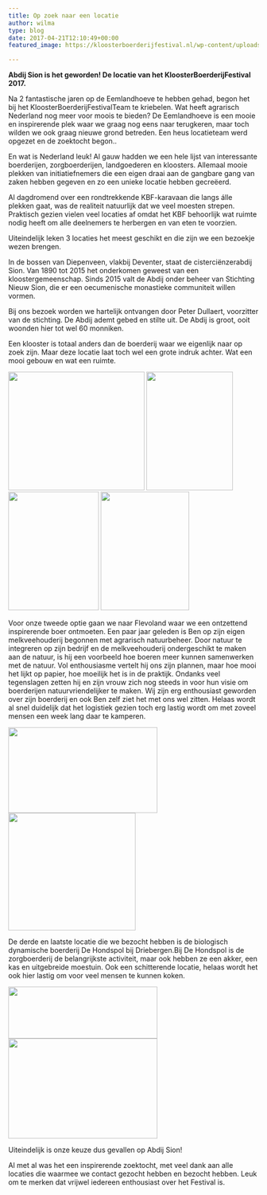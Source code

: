 ```yaml
---
title: Op zoek naar een locatie
author: wilma
type: blog
date: 2017-04-21T12:10:49+00:00
featured_image: https://kloosterboerderijfestival.nl/wp-content/uploads/2015/06/AbdijSion.jpg

---
```

**Abdij Sion is het geworden! De locatie van het KloosterBoerderijFestival 2017.** 

Na 2 fantastische jaren op de Eemlandhoeve te hebben gehad, begon het bij het KloosterBoerderijFestivalTeam te kriebelen. Wat heeft agrarisch Nederland nog meer voor moois te bieden? De Eemlandhoeve is een mooie en inspirerende plek waar we graag nog eens naar terugkeren, maar toch wilden we ook graag nieuwe grond betreden. Een heus locatieteam werd opgezet en de zoektocht begon..

En wat is Nederland leuk! Al gauw hadden we een hele lijst van interessante boerderijen, zorgboerderijen, landgoederen en kloosters. Allemaal mooie plekken van initiatiefnemers die een eigen draai aan de gangbare gang van zaken hebben gegeven en zo een unieke locatie hebben gecreëerd.

Al dagdromend over een rondtrekkende KBF-karavaan die langs álle plekken gaat, was de realiteit natuurlijk dat we veel moesten strepen. Praktisch gezien vielen veel locaties af omdat het KBF behoorlijk wat ruimte nodig heeft om alle deelnemers te herbergen en van eten te voorzien.

Uiteindelijk leken 3 locaties het meest geschikt en die zijn we een bezoekje wezen brengen.

In de bossen van Diepenveen, vlakbij Deventer, staat de cisterciënzerabdij Sion. Van 1890 tot 2015 het onderkomen geweest van een kloostergemeenschap. Sinds 2015 valt de Abdij onder beheer van Stichting Nieuw Sion, die er een oecumenische monastieke communiteit willen vormen.

Bij ons bezoek worden we hartelijk ontvangen door Peter Dullaert, voorzitter van de stichting. De Abdij ademt gebed en stilte uit. De Abdij is groot, ooit woonden hier tot wel 60 monniken.

Een klooster is totaal anders dan de boerderij waar we eigenlijk naar op zoek zijn. Maar deze locatie laat toch wel een grote indruk achter. Wat een mooi gebouw en wat een ruimte.

[<img class="alignnone size-full wp-image-2572" src="http://www.kloosterboerderijfestival.nl/wp-content/uploads/2015/06/6.jpg" alt="" width="274" height="238" />][1] [<img class="alignnone size-full wp-image-2571" src="http://www.kloosterboerderijfestival.nl/wp-content/uploads/2015/06/5.jpg" alt="" width="174" height="238" />][2] [<img class="alignnone size-full wp-image-2570" src="http://www.kloosterboerderijfestival.nl/wp-content/uploads/2015/06/4.jpg" alt="" width="182" height="238" />][3] [<img class="alignnone size-full wp-image-2569" src="http://www.kloosterboerderijfestival.nl/wp-content/uploads/2015/06/3.jpg" alt="" width="178" height="238" />][4]

Voor onze tweede optie gaan we naar Flevoland waar we een ontzettend inspirerende boer ontmoeten. Een paar jaar geleden is Ben op zijn eigen melkveehouderij begonnen met agrarisch natuurbeheer. Door natuur te integreren op zijn bedrijf en de melkveehouderij ondergeschikt te maken aan de natuur, is hij een voorbeeld hoe boeren meer kunnen samenwerken met de natuur. Vol enthousiasme vertelt hij ons zijn plannen, maar hoe mooi het lijkt op papier, hoe moeilijk het is in de praktijk. Ondanks veel tegenslagen zetten hij en zijn vrouw zich nog steeds in voor hun visie om boerderijen natuurvriendelijker te maken. Wij zijn erg enthousiast geworden over zijn boerderij en ook Ben zelf ziet het met ons wel zitten. Helaas wordt al snel duidelijk dat het logistiek gezien toch erg lastig wordt om met zoveel mensen een week lang daar te kamperen.

[<img class="alignnone size-medium wp-image-2600" src="http://www.kloosterboerderijfestival.nl/wp-content/uploads/2017/04/Ben-300x172.jpg" alt="" width="300" height="172" srcset="http://www.kloosterboerderijfestival.nl/wp-content/uploads/2017/04/Ben-300x172.jpg 300w, http://www.kloosterboerderijfestival.nl/wp-content/uploads/2017/04/Ben.jpg 412w" sizes="(max-width: 300px) 100vw, 300px" />][5] [<img class="alignnone size-medium wp-image-2601" src="http://www.kloosterboerderijfestival.nl/wp-content/uploads/2017/04/Ben1.jpg" alt="" width="256" height="236" />][6]

De derde en laatste locatie die we bezocht hebben is de biologisch dynamische boerderij De Hondspol bij Driebergen.Bij De Hondspol is de zorgboerderij de belangrijkste activiteit, maar ook hebben ze een akker, een kas en uitgebreide moestuin. Ook een schitterende locatie, helaas wordt het ook hier lastig om voor veel mensen te kunnen koken.

[<img class="alignnone size-medium wp-image-2602" src="http://www.kloosterboerderijfestival.nl/wp-content/uploads/2017/04/Hondspol-300x104.jpg" alt="" width="300" height="104" srcset="http://www.kloosterboerderijfestival.nl/wp-content/uploads/2017/04/Hondspol-300x104.jpg 300w, http://www.kloosterboerderijfestival.nl/wp-content/uploads/2017/04/Hondspol-600x209.jpg 600w, http://www.kloosterboerderijfestival.nl/wp-content/uploads/2017/04/Hondspol.jpg 682w" sizes="(max-width: 300px) 100vw, 300px" />][7] [<img class="alignnone size-medium wp-image-2603" src="http://www.kloosterboerderijfestival.nl/wp-content/uploads/2017/04/Hondspol1-300x201.jpg" alt="" width="300" height="201" srcset="http://www.kloosterboerderijfestival.nl/wp-content/uploads/2017/04/Hondspol1-300x201.jpg 300w, http://www.kloosterboerderijfestival.nl/wp-content/uploads/2017/04/Hondspol1.jpg 355w" sizes="(max-width: 300px) 100vw, 300px" />][8]

Uiteindelijk is onze keuze dus gevallen op Abdij Sion!

Al met al was het een inspirerende zoektocht, met veel dank aan alle locaties die waarmee we contact gezocht hebben en bezocht hebben. Leuk om te merken dat vrijwel iedereen enthousiast over het Festival is.

 [1]: http://www.kloosterboerderijfestival.nl/wp-content/uploads/2015/06/6.jpg
 [2]: http://www.kloosterboerderijfestival.nl/wp-content/uploads/2015/06/5.jpg
 [3]: http://www.kloosterboerderijfestival.nl/wp-content/uploads/2015/06/4.jpg
 [4]: http://www.kloosterboerderijfestival.nl/wp-content/uploads/2015/06/3.jpg
 [5]: http://www.kloosterboerderijfestival.nl/wp-content/uploads/2017/04/Ben.jpg
 [6]: http://www.kloosterboerderijfestival.nl/wp-content/uploads/2017/04/Ben1.jpg
 [7]: http://www.kloosterboerderijfestival.nl/wp-content/uploads/2017/04/Hondspol.jpg
 [8]: http://www.kloosterboerderijfestival.nl/wp-content/uploads/2017/04/Hondspol1.jpg
